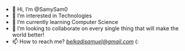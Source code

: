 - 👋 Hi, I’m @SamySam0
- 👀 I’m interested in Technologies
- 🌱 I’m currently learning Computer Science
- 💞️ I’m looking to collaborate on every single thing that will make the world better!
- 📫 How to reach me? *belkadisamuel@gmail.com* (:
